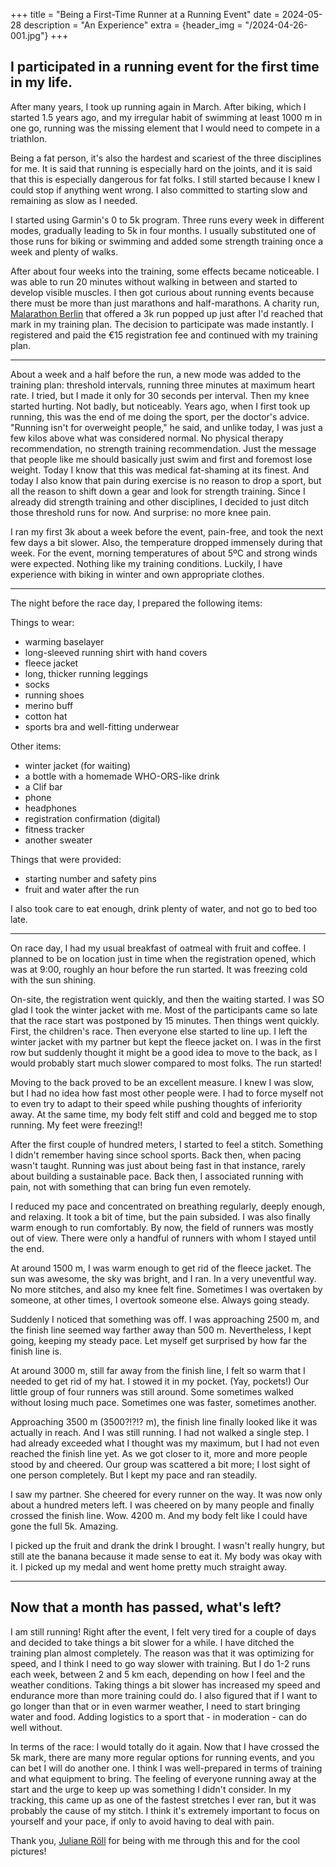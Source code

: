 +++
title = "Being a First-Time Runner at a Running Event"
date = 2024-05-28
description = "An Experience"
extra = {header_img = "/2024-04-26-001.jpg"}
+++

## I participated in a running event for the first time in my life.

After many years, I took up running again in March. After biking, which I started 1.5 years ago, and my irregular habit of swimming at least 1000 m in one go, running was the missing element that I would need to compete in a triathlon.

Being a fat person, it's also the hardest and scariest of the three disciplines for me. It is said that running is especially hard on the joints, and it is said that this is especially dangerous for fat folks. I still started because I knew I could stop if anything went wrong. I also committed to starting slow and remaining as slow as I needed.

I started using Garmin's 0 to 5k program. Three runs every week in different modes, gradually leading to 5k in four months. I usually substituted one of those runs for biking or swimming and added some strength training once a week and plenty of walks.

After about four weeks into the training, some effects became noticeable. I was able to run 20 minutes without walking in between and started to develop visible muscles. I then got curious about running events because there must be more than just marathons and half-marathons. A charity run, [Malarathon Berlin](https://www.hope-found.org) that offered a 3k run popped up just after I'd reached that mark in my training plan. The decision to participate was made instantly. I registered and paid the €15 registration fee and continued with my training plan.

---

About a week and a half before the run, a new mode was added to the training plan: threshold intervals, running three minutes at maximum heart rate. I tried, but I made it only for 30 seconds per interval. Then my knee started hurting. Not badly, but noticeably. Years ago, when I first took up running, this was the end of me doing the sport, per the doctor's advice. "Running isn't for overweight people," he said, and unlike today, I was just a few kilos above what was considered normal. No physical therapy recommendation, no strength training recommendation. Just the message that people like me should basically just swim and first and foremost lose weight. Today I know that this was medical fat-shaming at its finest. And today I also know that pain during exercise is no reason to drop a sport, but all the reason to shift down a gear and look for strength training. Since I already did strength training and other disciplines, I decided to just ditch those threshold runs for now. And surprise: no more knee pain.

I ran my first 3k about a week before the event, pain-free, and took the next few days a bit slower. Also, the temperature dropped immensely during that week. For the event, morning temperatures of about 5ºC and strong winds were expected. Nothing like my training conditions. Luckily, I have experience with biking in winter and own appropriate clothes.

---

The night before the race day, I prepared the following items:

Things to wear:

- warming baselayer
- long-sleeved running shirt with hand covers
- fleece jacket
- long, thicker running leggings
- socks
- running shoes
- merino buff
- cotton hat
- sports bra and well-fitting underwear

Other items:

- winter jacket (for waiting)
- a bottle with a homemade WHO-ORS-like drink
- a Clif bar
- phone
- headphones
- registration confirmation (digital)
- fitness tracker
- another sweater

Things that were provided:

- starting number and safety pins
- fruit and water after the run

I also took care to eat enough, drink plenty of water, and not go to bed too late.

---

On race day, I had my usual breakfast of oatmeal with fruit and coffee. I planned to be on location just in time when the registration opened, which was at 9:00, roughly an hour before the run started. It was freezing cold with the sun shining.

<div class="gallery">
    <a href="/2024-04-26-004.jpg" data-ngthumb="/2024-04-26-004.jpg"></a>
    <a href="/2024-04-26-005.jpg" data-ngthumb="/2024-04-26-005.jpg"></a>
    <a href="/2024-04-26-006.jpg" data-ngthumb="/2024-04-26-006.jpg"></a>
    
</div>

On-site, the registration went quickly, and then the waiting started. I was SO glad I took the winter jacket with me. Most of the participants came so late that the race start was postponed by 15 minutes. Then things went quickly. First, the children's race. Then everyone else started to line up. I left the winter jacket with my partner but kept the fleece jacket on. I was in the first row but suddenly thought it might be a good idea to move to the back, as I would probably start much slower compared to most folks. The run started!

Moving to the back proved to be an excellent measure. I knew I was slow, but I had no idea how fast most other people were. I had to force myself not to even try to adapt to their speed while pushing thoughts of inferiority away. At the same time, my body felt stiff and cold and begged me to stop running. My feet were freezing!!

After the first couple of hundred meters, I started to feel a stitch. Something I didn't remember having since school sports. Back then, when pacing wasn't taught. Running was just about being fast in that instance, rarely about building a sustainable pace. Back then, I associated running with pain, not with something that can bring fun even remotely.

I reduced my pace and concentrated on breathing regularly, deeply enough, and relaxing. It took a bit of time, but the pain subsided. I was also finally warm enough to run comfortably. By now, the field of runners was mostly out of view. There were only a handful of runners with whom I stayed until the end.

At around 1500 m, I was warm enough to get rid of the fleece jacket. The sun was awesome, the sky was bright, and I ran. In a very uneventful way. No more stitches, and also my knee felt fine. Sometimes I was overtaken by someone, at other times, I overtook someone else. Always going steady.

<div class="gallery">
    <a href="/2024-04-26-002.jpg" data-ngthumb="/2024-04-26-002.jpg"></a>
    <a href="/2024-04-26-007.jpg" data-ngthumb="/2024-04-26-007.jpg"></a>
</div>

Suddenly I noticed that something was off. I was approaching 2500 m, and the finish line seemed way farther away than 500 m. Nevertheless, I kept going, keeping my steady pace. Let myself get surprised by how far the finish line is.

At around 3000 m, still far away from the finish line, I felt so warm that I needed to get rid of my hat. I stowed it in my pocket. (Yay, pockets!) Our little group of four runners was still around. Some sometimes walked without losing much pace. Sometimes one was faster, sometimes another.

Approaching 3500 m (3500?!?!? m), the finish line finally looked like it was actually in reach. And I was still running. I had not walked a single step. I had already exceeded what I thought was my maximum, but I had not even reached the finish line yet. As we got closer to it, more and more people stood by and cheered. Our group was scattered a bit more; I lost sight of one person completely. But I kept my pace and ran steadily.

I saw my partner. She cheered for every runner on the way. It was now only about a hundred meters left. I was cheered on by many people and finally crossed the finish line. Wow. 4200 m. And my body felt like I could have gone the full 5k. Amazing.

I picked up the fruit and drank the drink I brought. I wasn't really hungry, but still ate the banana because it made sense to eat it. My body was okay with it. I picked up my medal and went home pretty much straight away.

<div class="gallery">
    <a href="/2024-04-26-008.jpg" data-ngthumb="/2024-04-26-008.jpg"></a>
    <a href="/2024-04-26-003.jpg" data-ngthumb="/2024-04-26-003.jpg"></a>
</div>


---

## Now that a month has passed, what's left?

I am still running! Right after the event, I felt very tired for a couple of days and decided to take things a bit slower for a while. I have ditched the training plan almost completely. The reason was that it was optimizing for speed, and I think I need to go way slower with training. But I do 1-2 runs each week, between 2 and 5 km each, depending on how I feel and the weather conditions. Taking things a bit slower has increased my speed and endurance more than more training could do. I also figured that if I want to go longer than that or in even warmer weather, I need to start bringing water and food. Adding logistics to a sport that - in moderation - can do well without.

In terms of the race: I would totally do it again. Now that I have crossed the 5k mark, there are many more regular options for running events, and you can bet I will do another one. I think I was well-prepared in terms of training and what equipment to bring. The feeling of everyone running away at the start and the urge to keep up was something I didn't consider. In my tracking, this came up as one of the fastest stretches I ever ran, but it was probably the cause of my stitch. I think it's extremely important to focus on yourself and your pace, if only to avoid having to deal with pain.

Thank you, [Juliane Röll](http://roell.net) for being with me through this and for the cool pictures!


